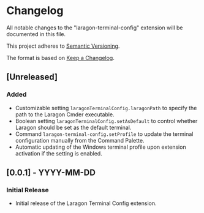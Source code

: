 # Changelog

All notable changes to the "laragon-terminal-config" extension will be documented in this file.

This project adheres to [Semantic Versioning](http://semver.org/).

The format is based on [Keep a Changelog](http://keepachangelog.com/).

## [Unreleased]

### Added
- Customizable setting `laragonTerminalConfig.laragonPath` to specify the path to the Laragon Cmder executable.
- Boolean setting `laragonTerminalConfig.setAsDefault` to control whether Laragon should be set as the default terminal.
- Command `laragon-terminal-config.setProfile` to update the terminal configuration manually from the Command Palette.
- Automatic updating of the Windows terminal profile upon extension activation if the setting is enabled.

## [0.0.1] - YYYY-MM-DD

### Initial Release
- Initial release of the Laragon Terminal Config extension.
